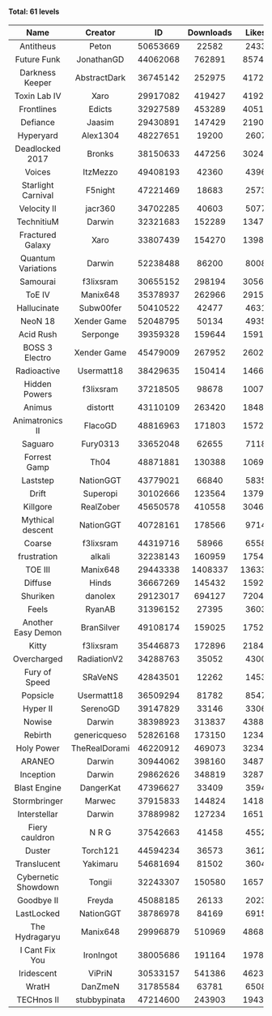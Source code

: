 #### Total: 61 levels

| Name | Creator | ID | Downloads | Likes |
|:---:|:---:|:---:|:---:|:---:|
| Antitheus | Peton | 50653669 | 22582 | 2433
| Future Funk | JonathanGD | 44062068 | 762891 | 85744
| Darkness Keeper | AbstractDark | 36745142 | 252975 | 41726
| Toxin Lab IV | Xaro | 29917082 | 419427 | 41925
| Frontlines | Edicts | 32927589 | 453289 | 40515
| Defiance | Jaasim | 29430891 | 147429 | 21906
| Hyperyard | Alex1304 | 48227651 | 19200 | 2607
| Deadlocked 2017 | Bronks | 38150633 | 447256 | 30246
| Voices | ItzMezzo | 49408193 | 42360 | 4396
| Starlight Carnival | F5night | 47221469 | 18683 | 2573
| Velocity II | jacr360 | 34702285 | 40603 | 5077
| TechnitiuM | Darwin | 32321683 | 152289 | 13475
| Fractured Galaxy  | Xaro | 33807439 | 154270 | 13983
| Quantum Variations | Darwin | 52238488 | 86200 | 8008
| Samourai | f3lixsram | 30655152 | 298194 | 30565
| ToE IV  | Manix648 | 35378937 | 262966 | 29156
| Hallucinate | Subw00fer | 50410522 | 42477 | 4631
| NeoN 18 | Xender Game | 52048795 | 50134 | 4935
| Acid Rush | Serponge | 39359328 | 159644 | 15918
| BOSS 3 Electro | Xender Game | 45479009 | 267952 | 26027
| Radioactive | Usermatt18 | 38429635 | 150414 | 14661
| Hidden Powers | f3lixsram | 37218505 | 98678 | 10078
| Animus | distortt | 43110109 | 263420 | 18480
| Animatronics II | FlacoGD | 48816963 | 171803 | 15728
| Saguaro | Fury0313 | 33652048 | 62655 | 7118
| Forrest Gamp | Th04 | 48871881 | 130388 | 10690
| Laststep | NationGGT | 43779021 | 66840 | 5835
| Drift | Superopi | 30102666 | 123564 | 13797
| Killgore | RealZober | 45650578 | 410558 | 30468
| Mythical descent | NationGGT | 40728161 | 178566 | 9714
| Coarse | f3lixsram | 44319716 | 58966 | 6558
| frustration | alkali | 32238143 | 160959 | 17540
| TOE III | Manix648 | 29443338 | 1408337 | 136334
| Diffuse | Hinds | 36667269 | 145432 | 15922
| Shuriken | danolex | 29123017 | 694127 | 72041
| Feels | RyanAB | 31396152 | 27395 | 3603
| Another Easy Demon | BranSilver | 49108174 | 159025 | 17522
| Kitty | f3lixsram | 35446873 | 172896 | 21841
| Overcharged | RadiationV2 | 34288763 | 35052 | 4300
| Fury of Speed | SRaVeNS | 42843501 | 12262 | 1453
| Popsicle | Usermatt18 | 36509294 | 81782 | 8547
| Hyper II | SerenoGD | 39147829 | 33146 | 3306
| Nowise | Darwin | 38398923 | 313837 | 43884
| Rebirth | genericqueso | 52826168 | 173150 | 12344
| Holy Power | TheRealDorami | 46220912 | 469073 | 32340
| ARANEO | Darwin | 30944062 | 398160 | 34873
| Inception | Darwin | 29862626 | 348819 | 32877
| Blast Engine | DangerKat | 47396627 | 33409 | 3594
| Stormbringer | Marwec | 37915833 | 144824 | 14187
| Interstellar | Darwin | 37889982 | 127234 | 16513
| Fiery cauldron | N R G | 37542663 | 41458 | 4552
| Duster | Torch121 | 44594234 | 36573 | 3612
| Translucent | Yakimaru | 54681694 | 81502 | 3604
| Cybernetic Showdown  | Tongii | 32243307 | 150580 | 16571
| Goodbye II | Freyda | 45088185 | 26133 | 2023
| LastLocked | NationGGT | 38786978 | 84169 | 6915
| The Hydragaryu | Manix648 | 29996879 | 510969 | 48688
| I Cant Fix You | IronIngot | 38005686 | 191164 | 19781
| Iridescent | ViPriN | 30533157 | 541386 | 46233
| WratH | DanZmeN | 31785584 | 63781 | 6508
| TECHnos II | stubbypinata | 47214600 | 243903 | 19434
